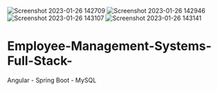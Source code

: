 ![Screenshot 2023-01-26 142709](https://user-images.githubusercontent.com/100704676/214848709-e9f5219f-e4eb-4973-8ba5-3e56f1326e2f.png)
![Screenshot 2023-01-26 142946](https://user-images.githubusercontent.com/100704676/214848816-76bf373f-5a12-4ea9-a79c-05e0de686f45.png)
![Screenshot 2023-01-26 143107](https://user-images.githubusercontent.com/100704676/214848825-3a23505c-cbb7-4829-a059-2a364696e1b2.png)
![Screenshot 2023-01-26 143141](https://user-images.githubusercontent.com/100704676/214848827-97948036-2b9b-4007-996d-f95c5099f837.png)
# Employee-Management-Systems-Full-Stack-
Angular - Spring Boot - MySQL
